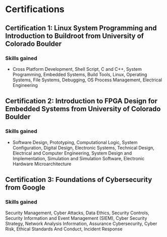 # Certifications
## Certification 1: Linux System Programming and Introduction to Buildroot from University of Colorado Boulder
### Skills gained
- Cross Platform Development, Shell Script, C and C++, System Programming, Embedded Systems, Build Tools, Linux, Operating Systems, File Systems, Debugging, OS Process Management, Electrical Engineering

## Certification 2: Introduction to FPGA Design for Embedded Systems from University of Colorado Boulder
### Skills gained
- Software Design, Prototyping, Computational Logic, System Configuration, Digital Design, Electronic Systems, Technical Design, Electrical and Computer Engineering, System Design and Implementation, Simulation and Simulation Software, Electronic Hardware Microarchitecture

## Certification 3: Foundations of Cybersecurity from Google
### Skills gained
Security Management, Cyber Attacks, Data Ethics, Security Controls, Security Information and Event Management (SIEM), Cyber Security Strategy, Network Analysis Information, Assurance Cybersecurity, Cyber Risk, Ethical Standards And Conduct, Incident Response
